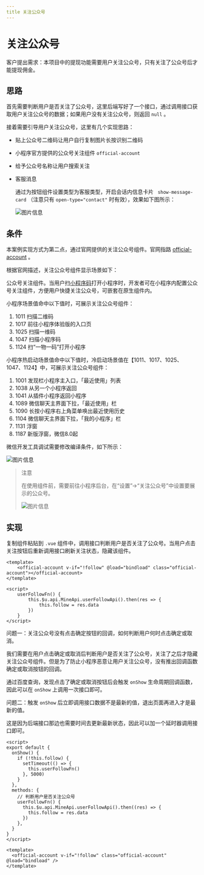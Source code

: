 ```yaml
---
title 关注公众号
---
```


# 关注公众号

客户提出需求：本项目中的提现功能需要用户关注公众号，只有关注了公众号后才能提现佣金。

## 思路

首先需要判断用户是否关注了公众号，这里后端写好了一个接口，通过调用接口获取用户关注公众号的数据；如果用户没有关注公众号，则返回 `null` 。

接着需要引导用户关注公众号，这里有几个实现思路：

- 贴上公众号二维码让用户自行复制图片长按识别二维码

- 小程序官方提供的公众号关注组件 `official-account` 

- 给予公众号名称让用户搜索关注

- 客服消息

  通过为按钮组件设置类型为客服类型，开启会话内信息卡片 ` show-message-card` （注意只有 `open-type="contact"` 时有效），效果如下图所示：

  ![图片信息](https://s1.ax1x.com/2023/05/22/p9I2l9K.jpg)

## 条件

本案例实现方式为第二点，通过官网提供的关注公众号组件。官网指路 [official-account](https://developers.weixin.qq.com/miniprogram/dev/component/official-account.html) 。

根据官网描述，关注公众号组件显示场景如下：

公众号关注组件。当用户扫[小程序码](https://developers.weixin.qq.com/miniprogram/dev/framework/open-ability/qr-code.html?t=19032815)打开小程序时，开发者可在小程序内配置公众号关注组件，方便用户快捷关注公众号，可嵌套在原生组件内。

小程序场景值命中以下值时，可展示关注公众号组件：

1. 1011 扫描二维码
2. 1017 前往小程序体验版的入口页
3. 1025 扫描一维码
4. 1047 扫描小程序码
5. 1124 扫“一物一码”打开小程序

小程序热启动场景值命中以下值时，冷启动场景值在【1011、1017、1025、1047、1124】中，可展示关注公众号组件：

1. 1001 发现栏小程序主入口，「最近使用」列表
2. 1038 从另一个小程序返回
3. 1041 从插件小程序返回小程序
4. 1089 微信聊天主界面下拉，「最近使用」栏
5. 1090 长按小程序右上角菜单唤出最近使用历史
6. 1104 微信聊天主界面下拉，「我的小程序」栏
7. 1131 浮窗
8. 1187 新版浮窗，微信8.0起

微信开发工具调试需要修改编译条件，如下所示：

![图片信息](https://s1.ax1x.com/2023/05/22/p9IyYFK.png)

> 注意
>
> 在使用组件前，需要前往小程序后台，在“设置”->“关注公众号”中设置要展示的公众号。
>
> ![图片信息](https://s1.ax1x.com/2023/05/22/p9I6m7t.png)

## 实现

复制组件粘贴到 `.vue` 组件中，调用接口判断用户是否关注了公众号。当用户点击关注按钮后重新调用接口刷新关注状态，隐藏该组件。

```vue
<template>
	<official-account v-if="!follow" @load="bindload" class="official-account"></official-account>
</template>

<script>
	userFollowFn() {
		this.$u.api.MineApi.userFollowApi().then(res => {
			this.follow = res.data
		})
	}
</script>
```

问题一：关注公众号没有点击确定按钮的回调，如何判断用户何时点击确定或取消。

我们需要在用户点击确定或取消后判断用户是否关注了公众号，关注了之后才隐藏关注公众号组件。但是为了防止小程序恶意让用户关注公众号，没有推出回调函数确定或取消按钮的回调。

通过百度查询，发现点击了确定或取消按钮后会触发 `onShow` 生命周期回调函数，因此可以在 `onShow` 上调用一次接口即可。

问题二：触发 `onShow` 后立即调用接口数据不是最新的值，退出页面再进入才是最新的值。

这是因为后端接口那边也需要时间去更新最新状态，因此可以加一个延时器调用接口即可。

```vue
<script>
export default {
  onShow() {
    if (!this.follow) {
      setTimeout(() => {
        this.userFollowFn()
      }, 5000)
    }
  },
  methods: {
    // 判断用户是否关注公众号
    userFollowFn() {
      this.$u.api.MineApi.userFollowApi().then((res) => {
        this.follow = res.data
      })
    },
  }
}
</script>

<template>
  <official-account v-if="!follow" class="official-account" @load="bindload" />
</template>
```



